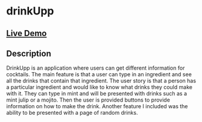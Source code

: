 # drinkUpp
 ## [Live Demo](https://markdrecoll.github.io/drinkUpp/)
  ## Description
  DrinkUpp is an application where users can get different information for cocktails. The main feature is that a user can type in an ingredient and see all the drinks that contain that ingredient. The user story is that a person has a particular ingredient and would like to know what drinks they could make with it. They can type in mint and will be presented with drinks such as a mint julip or a mojito. Then the user is provided buttons to provide information on how to make the drink. Another feature I included was the ability to be presented with a page of random drinks. 
